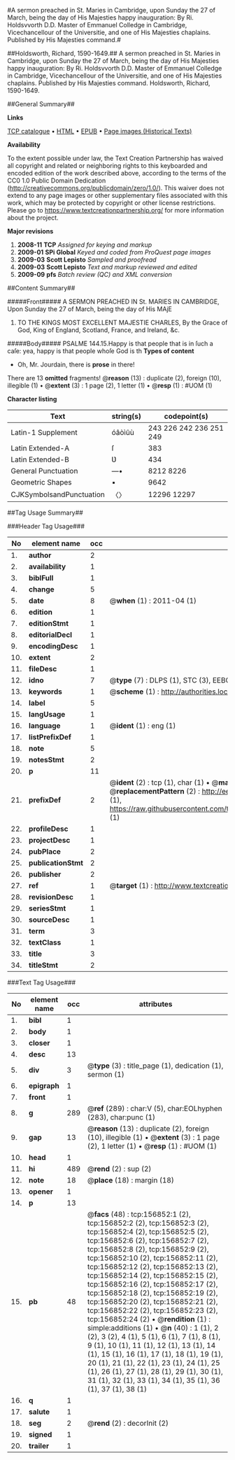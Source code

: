 #A sermon preached in St. Maries in Cambridge, upon Sunday the 27 of March, being the day of His Majesties happy inauguration: By Ri. Holdsvvorth D.D. Master of Emmanuel Colledge in Cambridge, Vicechancellour of the Universitie, and one of His Majesties chaplains. Published by His Majesties command.#

##Holdsworth, Richard, 1590-1649.##
A sermon preached in St. Maries in Cambridge, upon Sunday the 27 of March, being the day of His Majesties happy inauguration: By Ri. Holdsvvorth D.D. Master of Emmanuel Colledge in Cambridge, Vicechancellour of the Universitie, and one of His Majesties chaplains. Published by His Majesties command.
Holdsworth, Richard, 1590-1649.

##General Summary##

**Links**

[TCP catalogue](http://www.ota.ox.ac.uk/tcp/)  • 
[HTML](http://tei.it.ox.ac.uk/tcp/Texts-HTML/free/A86/A86449.html)  • 
[EPUB](http://tei.it.ox.ac.uk/tcp/Texts-EPUB/free/A86/A86449.epub) • 
[Page images (Historical Texts)](https://historicaltexts.jisc.ac.uk/eebo-99871963e)

**Availability**

To the extent possible under law, the Text Creation Partnership has waived all copyright and related or neighboring rights to this keyboarded and encoded edition of the work described above, according to the terms of the CC0 1.0 Public Domain Dedication (http://creativecommons.org/publicdomain/zero/1.0/). This waiver does not extend to any page images or other supplementary files associated with this work, which may be protected by copyright or other license restrictions. Please go to https://www.textcreationpartnership.org/ for more information about the project.

**Major revisions**

1. __2008-11__ __TCP__ *Assigned for keying and markup*
1. __2009-01__ __SPi Global__ *Keyed and coded from ProQuest page images*
1. __2009-03__ __Scott Lepisto__ *Sampled and proofread*
1. __2009-03__ __Scott Lepisto__ *Text and markup reviewed and edited*
1. __2009-09__ __pfs__ *Batch review (QC) and XML conversion*

##Content Summary##

#####Front#####
A SERMON PREACHED IN St. MARIES IN CAMBRIDGE, Upon Sunday the 27 of March, being the day of His MAjE
1. TO THE KINGS MOST EXCELLENT MAJESTIE CHARLES, By the Grace of God, King of England, Scotland, France, and Ireland, &c.

#####Body#####
PSALME 144.15.Happy is that people that is in ſuch a caſe: yea, happy is that people whoſe God is th
**Types of content**

  * Oh, Mr. Jourdain, there is **prose** in there!

There are 13 **omitted** fragments! 
 @__reason__ (13) : duplicate (2), foreign (10), illegible (1)  •  @__extent__ (3) : 1 page (2), 1 letter (1)  •  @__resp__ (1) : #UOM (1)

**Character listing**


|Text|string(s)|codepoint(s)|
|---|---|---|
|Latin-1 Supplement|óâòìûù|243 226 242 236 251 249|
|Latin Extended-A|ſ|383|
|Latin Extended-B|Ʋ|434|
|General Punctuation|—•|8212 8226|
|Geometric Shapes|▪|9642|
|CJKSymbolsandPunctuation|〈〉|12296 12297|

##Tag Usage Summary##

###Header Tag Usage###

|No|element name|occ|attributes|
|---|---|---|---|
|1.|__author__|2||
|2.|__availability__|1||
|3.|__biblFull__|1||
|4.|__change__|5||
|5.|__date__|8| @__when__ (1) : 2011-04 (1)|
|6.|__edition__|1||
|7.|__editionStmt__|1||
|8.|__editorialDecl__|1||
|9.|__encodingDesc__|1||
|10.|__extent__|2||
|11.|__fileDesc__|1||
|12.|__idno__|7| @__type__ (7) : DLPS (1), STC (3), EEBO-CITATION (1), PROQUEST (1), VID (1)|
|13.|__keywords__|1| @__scheme__ (1) : http://authorities.loc.gov/ (1)|
|14.|__label__|5||
|15.|__langUsage__|1||
|16.|__language__|1| @__ident__ (1) : eng (1)|
|17.|__listPrefixDef__|1||
|18.|__note__|5||
|19.|__notesStmt__|2||
|20.|__p__|11||
|21.|__prefixDef__|2| @__ident__ (2) : tcp (1), char (1)  •  @__matchPattern__ (2) : ([0-9\-]+):([0-9IVX]+) (1), (.+) (1)  •  @__replacementPattern__ (2) : http://eebo.chadwyck.com/downloadtiff?vid=$1&page=$2 (1), https://raw.githubusercontent.com/textcreationpartnership/Texts/master/tcpchars.xml#$1 (1)|
|22.|__profileDesc__|1||
|23.|__projectDesc__|1||
|24.|__pubPlace__|2||
|25.|__publicationStmt__|2||
|26.|__publisher__|2||
|27.|__ref__|1| @__target__ (1) : http://www.textcreationpartnership.org/docs/. (1)|
|28.|__revisionDesc__|1||
|29.|__seriesStmt__|1||
|30.|__sourceDesc__|1||
|31.|__term__|3||
|32.|__textClass__|1||
|33.|__title__|3||
|34.|__titleStmt__|2||


###Text Tag Usage###

|No|element name|occ|attributes|
|---|---|---|---|
|1.|__bibl__|1||
|2.|__body__|1||
|3.|__closer__|1||
|4.|__desc__|13||
|5.|__div__|3| @__type__ (3) : title_page (1), dedication (1), sermon (1)|
|6.|__epigraph__|1||
|7.|__front__|1||
|8.|__g__|289| @__ref__ (289) : char:V (5), char:EOLhyphen (283), char:punc (1)|
|9.|__gap__|13| @__reason__ (13) : duplicate (2), foreign (10), illegible (1)  •  @__extent__ (3) : 1 page (2), 1 letter (1)  •  @__resp__ (1) : #UOM (1)|
|10.|__head__|1||
|11.|__hi__|489| @__rend__ (2) : sup (2)|
|12.|__note__|18| @__place__ (18) : margin (18)|
|13.|__opener__|1||
|14.|__p__|13||
|15.|__pb__|48| @__facs__ (48) : tcp:156852:1 (2), tcp:156852:2 (2), tcp:156852:3 (2), tcp:156852:4 (2), tcp:156852:5 (2), tcp:156852:6 (2), tcp:156852:7 (2), tcp:156852:8 (2), tcp:156852:9 (2), tcp:156852:10 (2), tcp:156852:11 (2), tcp:156852:12 (2), tcp:156852:13 (2), tcp:156852:14 (2), tcp:156852:15 (2), tcp:156852:16 (2), tcp:156852:17 (2), tcp:156852:18 (2), tcp:156852:19 (2), tcp:156852:20 (2), tcp:156852:21 (2), tcp:156852:22 (2), tcp:156852:23 (2), tcp:156852:24 (2)  •  @__rendition__ (1) : simple:additions (1)  •  @__n__ (40) : 1 (1), 2 (2), 3 (2), 4 (1), 5 (1), 6 (1), 7 (1), 8 (1), 9 (1), 10 (1), 11 (1), 12 (1), 13 (1), 14 (1), 15 (1), 16 (1), 17 (1), 18 (1), 19 (1), 20 (1), 21 (1), 22 (1), 23 (1), 24 (1), 25 (1), 26 (1), 27 (1), 28 (1), 29 (1), 30 (1), 31 (1), 32 (1), 33 (1), 34 (1), 35 (1), 36 (1), 37 (1), 38 (1)|
|16.|__q__|1||
|17.|__salute__|1||
|18.|__seg__|2| @__rend__ (2) : decorInit (2)|
|19.|__signed__|1||
|20.|__trailer__|1||
